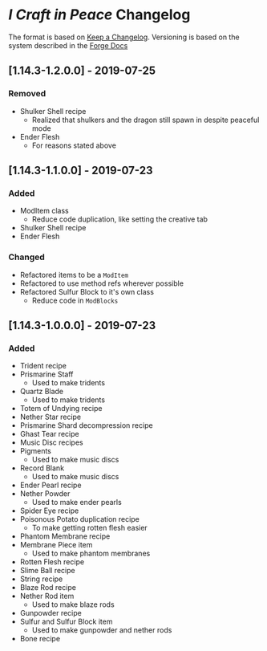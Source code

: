 # *I Craft in Peace* Changelog

The format is based on [Keep a Changelog][1].
Versioning is based on the system described in the [Forge Docs][2]

[1]:https://keepachangelog.com/en/1.0.0/
[2]:https://mcforge.readthedocs.io/en/1.13.x/conventions/versioning/#versioning

## [1.14.3-1.2.0.0] - 2019-07-25

### Removed
- Shulker Shell recipe
    - Realized that shulkers and the dragon still spawn in despite peaceful mode
- Ender Flesh
    - For reasons stated above

## [1.14.3-1.1.0.0] - 2019-07-23

### Added
- ModItem class
    - Reduce code duplication, like setting the creative tab
- Shulker Shell recipe
- Ender Flesh
    
### Changed
- Refactored items to be a `ModItem`
- Refactored to use method refs wherever possible
- Refactored Sulfur Block to it's own class
    - Reduce code in `ModBlocks`

## [1.14.3-1.0.0.0] - 2019-07-23

### Added
- Trident recipe
- Prismarine Staff
    - Used to make tridents
- Quartz Blade
    - Used to make tridents
- Totem of Undying recipe
- Nether Star recipe
- Prismarine Shard decompression recipe
- Ghast Tear recipe
- Music Disc recipes
- Pigments
    - Used to make music discs
- Record Blank
    - Used to make music discs
- Ender Pearl recipe
- Nether Powder
    - Used to make ender pearls
- Spider Eye recipe
- Poisonous Potato duplication recipe
    - To make getting rotten flesh easier
- Phantom Membrane recipe
- Membrane Piece item
    - Used to make phantom membranes
- Rotten Flesh recipe
- Slime Ball recipe
- String recipe
- Blaze Rod recipe
- Nether Rod item
    - Used to make blaze rods
- Gunpowder recipe
- Sulfur and Sulfur Block item
    - Used to make gunpowder and nether rods
- Bone recipe
